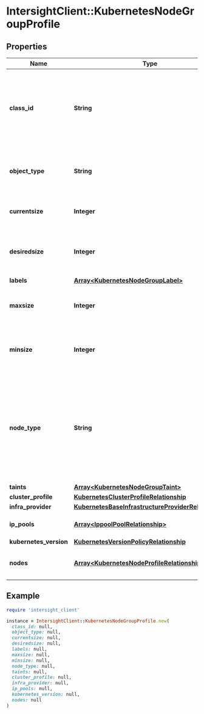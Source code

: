 # IntersightClient::KubernetesNodeGroupProfile

## Properties

| Name | Type | Description | Notes |
| ---- | ---- | ----------- | ----- |
| **class_id** | **String** | The fully-qualified name of the instantiated, concrete type. This property is used as a discriminator to identify the type of the payload when marshaling and unmarshaling data. | [default to &#39;kubernetes.NodeGroupProfile&#39;] |
| **object_type** | **String** | The fully-qualified name of the instantiated, concrete type. The value should be the same as the &#39;ClassId&#39; property. | [default to &#39;kubernetes.NodeGroupProfile&#39;] |
| **currentsize** | **Integer** | Current number of nodes in this node group at any given point in time. | [optional][readonly] |
| **desiredsize** | **Integer** | Desired number of nodes in this node group, same as minsize initially and is updated by the auto-scaler. | [optional][default to 3] |
| **labels** | [**Array&lt;KubernetesNodeGroupLabel&gt;**](KubernetesNodeGroupLabel.md) |  | [optional] |
| **maxsize** | **Integer** | Maximum number of nodes this node group can scale up to during repair, replacement or upgrade operations. | [optional] |
| **minsize** | **Integer** | Minimum number of available nodes this node group can scale down to during repair, replacement or upgrade operations. | [optional] |
| **node_type** | **String** | The node type ControlPlane, Worker or ControlPlaneWorker. * &#x60;Worker&#x60; - Node will be marked as a worker node. * &#x60;ControlPlane&#x60; - Node will be marked as a control plane node. * &#x60;ControlPlaneWorker&#x60; - Node will be both a controle plane and a worker. | [optional][default to &#39;Worker&#39;] |
| **taints** | [**Array&lt;KubernetesNodeGroupTaint&gt;**](KubernetesNodeGroupTaint.md) |  | [optional] |
| **cluster_profile** | [**KubernetesClusterProfileRelationship**](KubernetesClusterProfileRelationship.md) |  | [optional] |
| **infra_provider** | [**KubernetesBaseInfrastructureProviderRelationship**](KubernetesBaseInfrastructureProviderRelationship.md) |  | [optional] |
| **ip_pools** | [**Array&lt;IppoolPoolRelationship&gt;**](IppoolPoolRelationship.md) | An array of relationships to ippoolPool resources. | [optional] |
| **kubernetes_version** | [**KubernetesVersionPolicyRelationship**](KubernetesVersionPolicyRelationship.md) |  | [optional] |
| **nodes** | [**Array&lt;KubernetesNodeProfileRelationship&gt;**](KubernetesNodeProfileRelationship.md) | An array of relationships to kubernetesNodeProfile resources. | [optional] |

## Example

```ruby
require 'intersight_client'

instance = IntersightClient::KubernetesNodeGroupProfile.new(
  class_id: null,
  object_type: null,
  currentsize: null,
  desiredsize: null,
  labels: null,
  maxsize: null,
  minsize: null,
  node_type: null,
  taints: null,
  cluster_profile: null,
  infra_provider: null,
  ip_pools: null,
  kubernetes_version: null,
  nodes: null
)
```

